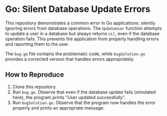 # Go: Silent Database Update Errors

This repository demonstrates a common error in Go applications: silently ignoring errors from database operations. The `UpdateUser` function attempts to update a user in a database but always returns `nil`, even if the database operation fails.  This prevents the application from properly handling errors and reporting them to the user.

The `bug.go` file contains the problematic code, while `bugSolution.go` provides a corrected version that handles errors appropriately.

## How to Reproduce

1. Clone this repository.
2. Run `bug.go`.  Observe that even if the database update fails (simulated here), the program prints "User updated successfully".
3. Run `bugSolution.go`.  Observe that the program now handles the error properly and prints an appropriate message.